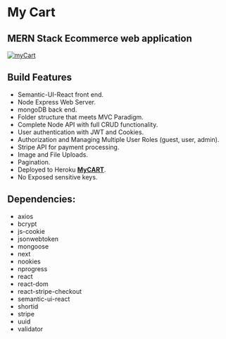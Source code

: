 # My Cart

## MERN Stack Ecommerce web application

<a href="https://shop-my-cart.herokuapp.com"  target="_blank"><img src="public/assets/images/myCart.jpg" title="myCART" alt="myCart"></a>

## Build Features

- Semantic-UI-React front end.
- Node Express Web Server.
- mongoDB back end.
- Folder structure that meets MVC Paradigm.
- Complete Node API with full CRUD functionality.
- User authentication with JWT and Cookies.
- Authorization and Managing Multiple User Roles (guest, user, admin).
- Stripe API for payment processing.
- Image and File Uploads.
- Pagination.
- Deployed to Heroku <a href="https://shop-my-cart.herokuapp.com" target="_blank">**MyCART**</a>.
- No Exposed sensitive keys.

## Dependencies:

- axios
- bcrypt
- js-cookie
- jsonwebtoken
- mongoose
- next
- nookies
- nprogress
- react
- react-dom
- react-stripe-checkout
- semantic-ui-react
- shortid
- stripe
- uuid
- validator
